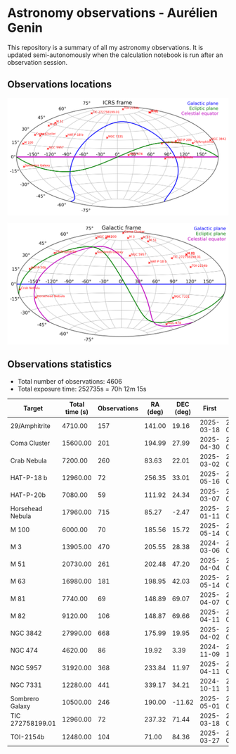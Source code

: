 # Astronomy observations - Aurélien Genin

This repository is a summary of all my astronomy observations. It is updated semi-autonomously when the calculation notebook is run after an observation session.

## Observations locations

![Map of my observations in the ICRS frame](images/astro_target-ICRS_database.png)

![Map of my observations in the Galactic frame](images/astro_target-GAL_database.png)

## Observations statistics

* Total number of observations: 4606
* Total exposure time: 252735s = 70h 12m 15s

| Target           |   Total time (s) |   Observations |   RA (deg) |   DEC (deg) | First      | Last       |
|------------------|------------------|----------------|------------|-------------|------------|------------|
| 29/Amphitrite    |          4710.00 |            157 |     141.00 |       19.16 | 2025-03-18 | 2025-03-18 |
| Coma Cluster     |         15600.00 |            201 |     194.99 |       27.99 | 2025-04-30 | 2025-05-01 |
| Crab Nebula      |          7200.00 |            260 |      83.63 |       22.01 | 2025-03-02 | 2025-03-02 |
| HAT-P-18 b       |         12960.00 |             72 |     256.35 |       33.01 | 2025-05-16 | 2025-05-16 |
| HAT-P-20b        |          7080.00 |             59 |     111.92 |       24.34 | 2025-03-07 | 2025-03-08 |
| Horsehead Nebula |         17960.00 |            715 |      85.27 |       -2.47 | 2025-01-11 | 2025-01-12 |
| M 100            |          6000.00 |             70 |     185.56 |       15.72 | 2025-05-14 | 2025-05-14 |
| M 3              |         13905.00 |            470 |     205.55 |       28.38 | 2024-03-06 | 2025-04-11 |
| M 51             |         20730.00 |            261 |     202.48 |       47.20 | 2025-04-04 | 2025-04-05 |
| M 63             |         16980.00 |            181 |     198.95 |       42.03 | 2025-05-14 | 2025-05-15 |
| M 81             |          7740.00 |             69 |     148.89 |       69.07 | 2025-04-07 | 2025-04-07 |
| M 82             |          9120.00 |            106 |     148.87 |       69.66 | 2025-04-11 | 2025-04-11 |
| NGC 3842         |         27990.00 |            668 |     175.99 |       19.95 | 2025-04-02 | 2025-04-03 |
| NGC 474          |          4620.00 |             86 |      19.92 |        3.39 | 2024-11-09 | 2024-11-15 |
| NGC 5957         |         31920.00 |            368 |     233.84 |       11.97 | 2025-04-11 | 2025-05-14 |
| NGC 7331         |         12280.00 |            441 |     339.17 |       34.21 | 2024-10-11 | 2024-11-01 |
| Sombrero Galaxy  |         10500.00 |            246 |     190.00 |      -11.62 | 2025-05-01 | 2025-05-01 |
| TIC 272758199.01 |         12960.00 |             72 |     237.32 |       71.44 | 2025-03-18 | 2025-03-19 |
| TOI-2154b        |         12480.00 |            104 |      71.00 |       84.36 | 2025-03-27 | 2025-03-27 |

